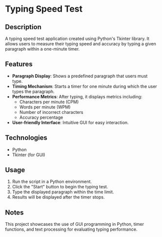 # Typing Speed Test

## Description
A typing speed test application created using Python's Tkinter library. It allows users to measure their typing speed and accuracy by typing a given paragraph within a one-minute timer.

## Features
- **Paragraph Display**: Shows a predefined paragraph that users must type.
- **Timing Mechanism**: Starts a timer for one minute during which the user types the paragraph.
- **Performance Metrics**: After typing, it displays metrics including:
  - Characters per minute (CPM)
  - Words per minute (WPM)
  - Number of incorrect characters
  - Accuracy percentage
- **User-friendly Interface**: Intuitive GUI for easy interaction.

## Technologies
- Python
- Tkinter (for GUI)

## Usage
1. Run the script in a Python environment.
2. Click the "Start" button to begin the typing test.
3. Type the displayed paragraph within the time limit.
4. Results will be displayed after the timer stops.

## Notes
This project showcases the use of GUI programming in Python, timer functions, and text processing for evaluating typing performance.
